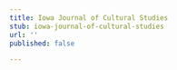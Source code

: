 ```yaml
---
title: Iowa Journal of Cultural Studies
stub: iowa-journal-of-cultural-studies
url: ''
published: false

---
```

